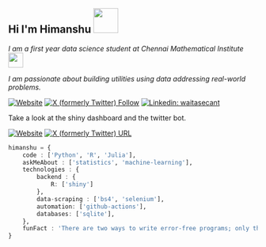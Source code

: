 ## Hi I'm Himanshu <img src="https://media.tenor.com/ayW7x9oAjncAAAAj/after-effects-running.gif" width="50">

*I am a first year data science student at Chennai Mathematical Institute <img src="https://pbs.twimg.com/media/GIJTGMtXUAEr0eG?format=png&name=120x120" width="30">*

*I am passionate about building utilities using data addressing real-world problems.*

[![Website](https://img.shields.io/website?url=https%3A%2F%2Fgoogle.com&up_message=page&up_color=blue&down_message=page&down_color=blue&label=home)](https://www.cmi.ac.in/~himanshu680.mds2023)
[![X (formerly Twitter) Follow](https://img.shields.io/twitter/follow/waitasecant?label=Follow%20%40waitasecant)](https://twitter.com/intent/follow?screen_name=waitasecant)
[![Linkedin: waitasecant](https://img.shields.io/badge/-waitasecant-blue?logo=Linkedin&logoColor=white&link=https://www.linkedin.com/in/waitasecant/)](https://www.linkedin.com/in/waitasecant/)

Take a look at the shiny dashboard and the twitter bot.

[![Website](https://img.shields.io/website?url=https%3A%2F%2Fgoogle.com&up_message=dashboard&up_color=neon&down_message=dashboard&down_color=neon&label=shiny)](https://waitasecant.shinyapps.io/myapp)
[![X (formerly Twitter) URL](https://img.shields.io/twitter/url?url=https%3A%2F%2Ftwitter.com%2Fdelhiairquality&label=DelhiAirQuality)](https://twitter.com/intent/follow?screen_name=delhiairquality)

```julia
himanshu = {
    code : ['Python', 'R', 'Julia'],
    askMeAbout : ['statistics', 'machine-learning'],
    technologies : {
        backend : {
            R: ['shiny']
        },
        data-scraping : ['bs4', 'selenium'],
        automation: ['github-actions'],
        databases: ['sqlite'],
    },
    funFact : 'There are two ways to write error-free programs; only the third one works'
}
```
